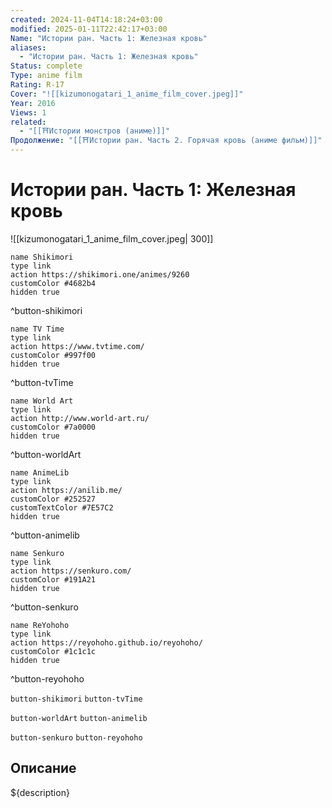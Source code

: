 ```yaml
---
created: 2024-11-04T14:18:24+03:00
modified: 2025-01-11T22:42:17+03:00
Name: "Истории ран. Часть 1: Железная кровь"
aliases:
  - "Истории ран. Часть 1: Железная кровь"
Status: complete
Type: anime film
Rating: R-17
Cover: "![[kizumonogatari_1_anime_film_cover.jpeg]]"
Year: 2016
Views: 1
related:
  - "[[⛩️Истории монстров (аниме)]]"
Продолжение: "[[⛩️Истории ран. Часть 2. Горячая кровь (аниме фильм)]]"
---
```


# Истории ран. Часть 1: Железная кровь

![[kizumonogatari_1_anime_film_cover.jpeg| 300]]

```button
name Shikimori
type link
action https://shikimori.one/animes/9260
customColor #4682b4
hidden true
```
^button-shikimori

```button
name TV Time
type link
action https://www.tvtime.com/
customColor #997f00
hidden true
```
^button-tvTime

```button
name World Art
type link
action http://www.world-art.ru/
customColor #7a0000
hidden true
```
^button-worldArt

```button
name AnimeLib
type link
action https://anilib.me/
customColor #252527
customTextColor #7E57C2
hidden true
```
^button-animelib

```button
name Senkuro
type link
action https://senkuro.com/
customColor #191A21
hidden true
```
^button-senkuro

```button
name ReYohoho
type link
action https://reyohoho.github.io/reyohoho/
customColor #1c1c1c
hidden true
```
^button-reyohoho

`button-shikimori` `button-tvTime`

`button-worldArt` `button-animelib`

`button-senkuro` `button-reyohoho`

## Описание

${description}
